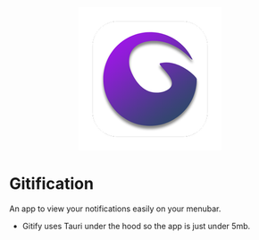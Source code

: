 <div align="center">
  <img width="256px" height="256px" src="src-tauri/icons/128x128%402x.png" />
</div>

# Gitification
An app to view your notifications easily on your menubar.

- Gitify uses Tauri under the hood so the app is just under 5mb.

